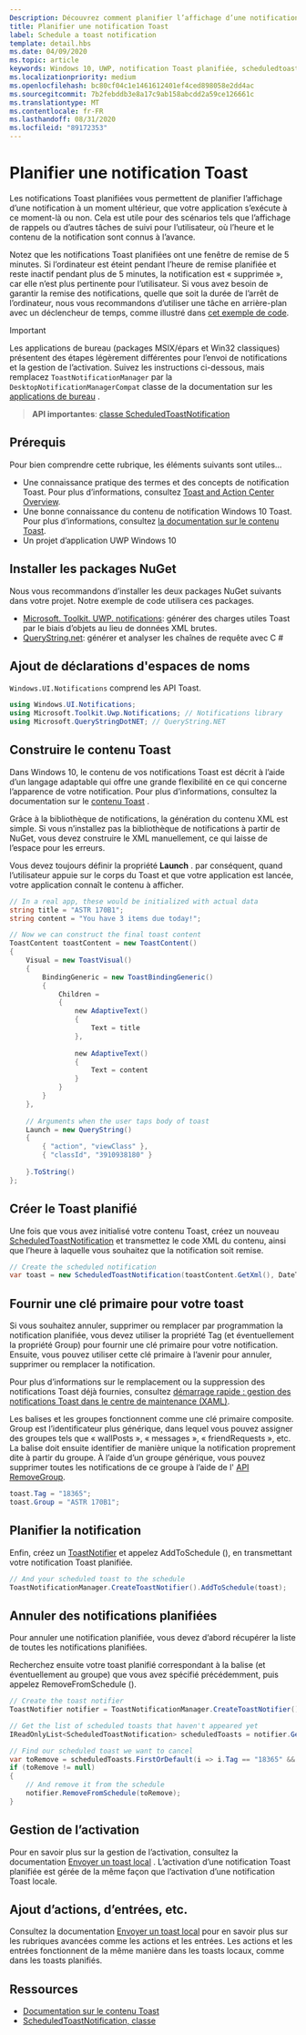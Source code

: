 ```yaml
---
Description: Découvrez comment planifier l’affichage d’une notification Toast locale à un moment ultérieur.
title: Planifier une notification Toast
label: Schedule a toast notification
template: detail.hbs
ms.date: 04/09/2020
ms.topic: article
keywords: Windows 10, UWP, notification Toast planifiée, scheduledtoastnotification, Guide de démarrage rapide, prise en main, exemple de code, procédure pas à pas
ms.localizationpriority: medium
ms.openlocfilehash: bc80cf04c1e1461612401ef4ced898058e2dd4ac
ms.sourcegitcommit: 7b2febddb3e8a17c9ab158abcdd2a59ce126661c
ms.translationtype: MT
ms.contentlocale: fr-FR
ms.lasthandoff: 08/31/2020
ms.locfileid: "89172353"
---
```

# <a name="schedule-a-toast-notification"></a>Planifier une notification Toast

Les notifications Toast planifiées vous permettent de planifier l’affichage d’une notification à un moment ultérieur, que votre application s’exécute à ce moment-là ou non. Cela est utile pour des scénarios tels que l’affichage de rappels ou d’autres tâches de suivi pour l’utilisateur, où l’heure et le contenu de la notification sont connus à l’avance.

Notez que les notifications Toast planifiées ont une fenêtre de remise de 5 minutes. Si l’ordinateur est éteint pendant l’heure de remise planifiée et reste inactif pendant plus de 5 minutes, la notification est « supprimée », car elle n’est plus pertinente pour l’utilisateur. Si vous avez besoin de garantir la remise des notifications, quelle que soit la durée de l’arrêt de l’ordinateur, nous vous recommandons d’utiliser une tâche en arrière-plan avec un déclencheur de temps, comme illustré dans [cet exemple de code](https://github.com/WindowsNotifications/quickstart-snoozable-toasts-even-if-computer-is-off).

> [!IMPORTANT]
> Les applications de bureau (packages MSIX/épars et Win32 classiques) présentent des étapes légèrement différentes pour l’envoi de notifications et la gestion de l’activation. Suivez les instructions ci-dessous, mais remplacez `ToastNotificationManager` par la `DesktopNotificationManagerCompat` classe de la documentation sur les [applications de bureau](toast-desktop-apps.md) .

> **API importantes**: [classe ScheduledToastNotification](/uwp/api/Windows.UI.Notifications.ScheduledToastNotification)


## <a name="prerequisites"></a>Prérequis

Pour bien comprendre cette rubrique, les éléments suivants sont utiles...

* Une connaissance pratique des termes et des concepts de notification Toast. Pour plus d’informations, consultez [Toast and Action Center Overview](/archive/blogs/tiles_and_toasts/toast-notification-and-action-center-overview-for-windows-10).
* Une bonne connaissance du contenu de notification Windows 10 Toast. Pour plus d’informations, consultez [la documentation sur le contenu Toast](adaptive-interactive-toasts.md).
* Un projet d’application UWP Windows 10


## <a name="install-nuget-packages"></a>Installer les packages NuGet

Nous vous recommandons d’installer les deux packages NuGet suivants dans votre projet. Notre exemple de code utilisera ces packages.

* [Microsoft. Toolkit. UWP. notifications](https://www.nuget.org/packages/Microsoft.Toolkit.Uwp.Notifications/): générer des charges utiles Toast par le biais d’objets au lieu de données XML brutes.
* [QueryString.net](https://www.nuget.org/packages/QueryString.NET/): générer et analyser les chaînes de requête avec C #


## <a name="add-namespace-declarations"></a>Ajout de déclarations d'espaces de noms

`Windows.UI.Notifications` comprend les API Toast.

```csharp
using Windows.UI.Notifications;
using Microsoft.Toolkit.Uwp.Notifications; // Notifications library
using Microsoft.QueryStringDotNET; // QueryString.NET
```


## <a name="construct-the-toast-content"></a>Construire le contenu Toast

Dans Windows 10, le contenu de vos notifications Toast est décrit à l’aide d’un langage adaptable qui offre une grande flexibilité en ce qui concerne l’apparence de votre notification. Pour plus d’informations, consultez la documentation sur le [contenu Toast](adaptive-interactive-toasts.md) .

Grâce à la bibliothèque de notifications, la génération du contenu XML est simple. Si vous n’installez pas la bibliothèque de notifications à partir de NuGet, vous devez construire le XML manuellement, ce qui laisse de l’espace pour les erreurs.

Vous devez toujours définir la propriété **Launch** . par conséquent, quand l’utilisateur appuie sur le corps du Toast et que votre application est lancée, votre application connaît le contenu à afficher.

```csharp
// In a real app, these would be initialized with actual data
string title = "ASTR 170B1";
string content = "You have 3 items due today!";

// Now we can construct the final toast content
ToastContent toastContent = new ToastContent()
{
    Visual = new ToastVisual()
    {
        BindingGeneric = new ToastBindingGeneric()
        {
            Children =
            {
                new AdaptiveText()
                {
                    Text = title
                },
     
                new AdaptiveText()
                {
                    Text = content
                }
            }
        }
    },
 
    // Arguments when the user taps body of toast
    Launch = new QueryString()
    {
        { "action", "viewClass" },
        { "classId", "3910938180" }
 
    }.ToString()
};
```

## <a name="create-the-scheduled-toast"></a>Créer le Toast planifié

Une fois que vous avez initialisé votre contenu Toast, créez un nouveau [ScheduledToastNotification](/uwp/api/Windows.UI.Notifications.ScheduledToastNotification) et transmettez le code XML du contenu, ainsi que l’heure à laquelle vous souhaitez que la notification soit remise.

```csharp
// Create the scheduled notification
var toast = new ScheduledToastNotification(toastContent.GetXml(), DateTime.Now.AddSeconds(5));
```


## <a name="provide-a-primary-key-for-your-toast"></a>Fournir une clé primaire pour votre toast

Si vous souhaitez annuler, supprimer ou remplacer par programmation la notification planifiée, vous devez utiliser la propriété Tag (et éventuellement la propriété Group) pour fournir une clé primaire pour votre notification. Ensuite, vous pouvez utiliser cette clé primaire à l’avenir pour annuler, supprimer ou remplacer la notification.

Pour plus d’informations sur le remplacement ou la suppression des notifications Toast déjà fournies, consultez [démarrage rapide : gestion des notifications Toast dans le centre de maintenance (XAML)](/previous-versions/windows/apps/dn631260(v=win.10)).

Les balises et les groupes fonctionnent comme une clé primaire composite. Group est l’identificateur plus générique, dans lequel vous pouvez assigner des groupes tels que « wallPosts », « messages », « friendRequests », etc. La balise doit ensuite identifier de manière unique la notification proprement dite à partir du groupe. À l’aide d’un groupe générique, vous pouvez supprimer toutes les notifications de ce groupe à l’aide de l' [API RemoveGroup](/uwp/api/Windows.UI.Notifications.ToastNotificationHistory#Windows_UI_Notifications_ToastNotificationHistory_RemoveGroup_System_String_).

```csharp
toast.Tag = "18365";
toast.Group = "ASTR 170B1";
```


## <a name="schedule-the-notification"></a>Planifier la notification

Enfin, créez un [ToastNotifier](/uwp/api/windows.ui.notifications.toastnotifier) et appelez AddToSchedule (), en transmettant votre notification Toast planifiée.

```csharp
// And your scheduled toast to the schedule
ToastNotificationManager.CreateToastNotifier().AddToSchedule(toast);
```


## <a name="cancel-scheduled-notifications"></a>Annuler des notifications planifiées

Pour annuler une notification planifiée, vous devez d’abord récupérer la liste de toutes les notifications planifiées.

Recherchez ensuite votre toast planifié correspondant à la balise (et éventuellement au groupe) que vous avez spécifié précédemment, puis appelez RemoveFromSchedule ().

```csharp
// Create the toast notifier
ToastNotifier notifier = ToastNotificationManager.CreateToastNotifier();

// Get the list of scheduled toasts that haven't appeared yet
IReadOnlyList<ScheduledToastNotification> scheduledToasts = notifier.GetScheduledToastNotifications();

// Find our scheduled toast we want to cancel
var toRemove = scheduledToasts.FirstOrDefault(i => i.Tag == "18365" && i.Group == "ASTR 170B1");
if (toRemove != null)
{
    // And remove it from the schedule
    notifier.RemoveFromSchedule(toRemove);
}
```


## <a name="activation-handling"></a>Gestion de l’activation

Pour en savoir plus sur la gestion de l’activation, consultez la documentation [Envoyer un toast local](send-local-toast.md) . L’activation d’une notification Toast planifiée est gérée de la même façon que l’activation d’une notification Toast locale.


## <a name="adding-actions-inputs-and-more"></a>Ajout d’actions, d’entrées, etc.

Consultez la documentation [Envoyer un toast local](send-local-toast.md) pour en savoir plus sur les rubriques avancées comme les actions et les entrées. Les actions et les entrées fonctionnent de la même manière dans les toasts locaux, comme dans les toasts planifiés.


## <a name="resources"></a>Ressources

* [Documentation sur le contenu Toast](adaptive-interactive-toasts.md)
* [ScheduledToastNotification, classe](/uwp/api/Windows.UI.Notifications.ScheduledToastNotification)